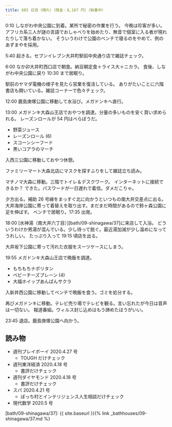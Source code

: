 ```yaml
---
title: 685 日目（晴れ）（残金：8,167 円）（執筆中）
---
```


0:10 しながわ中央公園に到着。某所で秘密の作業を行う。
今晩は珍客が多い。アフリカ系三人が謎の言語でおしゃべりを始めたり、無音で個室に入る者が現れたりして落ち着かない。
そういうわけで公園のベンチで寝るのをやめて、例のあずまやを採用。

5:40 起きる。セブンイレブン大井町駅前中央通り店で雑誌チェック。

6:00 なか卯大井町西口店で朝食。納豆朝定食＋ライス大＋ニカラ。
食後、しながわ中央公園に戻り 10:30 まで居眠り。

駅前のヤマダ電機の様子を見たら営業を復活している。
ありがたいことに六階書店も開いている。雑誌コーナーで色々チェック。

12:00 鹿島庚塚公園に移動して水浴び。メガドンキへ直行。

13:00 メガドンキ大森山王店でおやつを調達。分量の多いものを安く買い求められる。
レーズンロールが 54 円はべらぼうだ。

* 野菜ジュース
* レーズンロール (6)
* スコーンシーフード
* 黒いコアラのマーチ

入西三公園に移動しておやつ休憩。

ファミリーマート大森北店にマスクを探すふりをして雑誌立ち読み。

マチノマ大森に移動。三階でトイレ＆デスクワーク。
インターネットに接続できるか？ できた。パスワードが一日遅れで着信。ダメだこりゃ。

夕方出る。補助 26 号線をまっすぐ北に向かうといつもの南大井交差点に出る。
大井海岸公園に寄って着替えを取り出す。まだまだ時間があるので鈴ヶ森公園に足を伸ばす。
ベンチで居眠り。17:35 出発。

18:00 [水神湯（南大井六丁目）][bath/09-shinagawa/37]に来店して入浴。
どういうわけか男湯が混んでいる。少し待って脱ぐ。最近湯加減が少し温めになってうれしい。
たっぷり入って 19:15 頃店を出る。

大井坂下公園に寄って汚れた衣服をスーツケースにしまう。

19:55 メガドンキ大森山王店で晩飯を調達。

* もちもちナポリタン
* ベビーチーズプレーン (4)
* 大福ホイップあんぱんサクラ

入新井西公園に移動してベンチで晩飯を食う。ゴミを処分する。

再びメガドンキに移動。テレビ売り場でテレビを観る。言い忘れたが今日は音声は一切ない。
報道番組。ウィルス封じ込めはもう諦めたほうがいい。

23:45 退店。鹿島庚塚公園へ向かう。

## 読み物

* 週刊プレイボーイ 2020.4.27 号
  * TOUGH だけチェック
* 週刊東洋経済 2020.4.18 号
  * 書評だけチェック
* 週刊ダイヤモンド 2020.4.18 号
  * 書評だけチェック
* スパ 2020.4.21 号
  * ぼっち村とインテリジェンス人生相談だけチェック
* 現代数学 2020.5 号

[bath/09-shinagawa/37]: {{ site.baseurl }}{% link _bathhouses/09-shinagawa/37.md %}
